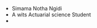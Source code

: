 - Simama Notha Ngidi
- A wits Actuarial science Student
- 
<!---
NZSN12345/NZSN12345 is a ✨ special ✨ repository because its `README.md` (this file) appears on your GitHub profile.
You can click the Preview link to take a look at your changes.
--->
